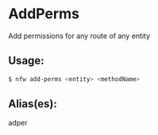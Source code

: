 # AddPerms
Add permissions for any route of any entity
## Usage:
```sh
$ nfw add-perms <entity> <methodName>
```
## Alias(es):
adper
